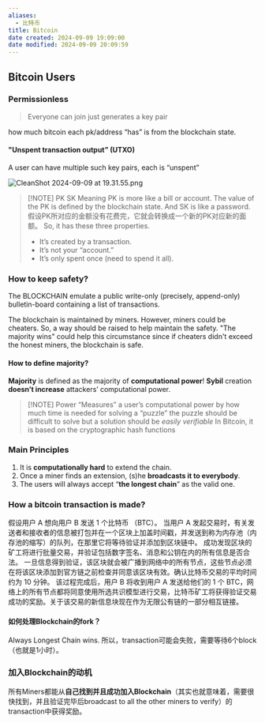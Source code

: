 ```yaml
---
aliases:
  - 比特币
title: Bitcoin
date created: 2024-09-09 19:09:00
date modified: 2024-09-09 20:09:59
---
```


## Bitcoin Users

### Permissionless
>Everyone can join just generates a key pair

how much bitcoin each pk/address “has” is from the blockchain state.

#### "**U**nspent **t**ransaction **o**utput” (UTXO)
A user can have multiple such key pairs, each is “unspent”

![CleanShot 2024-09-09 at 19.31.55.png](https://typora-tes.oss-cn-shanghai.aliyuncs.com/picgo/CleanShot%202024-09-09%20at%2019.31.55.png)

> [!NOTE] PK SK Meaning
> PK is more like a bill or account. The value of the PK is defined by the blockchain state. And SK is like a password. 假设PK所对应的金额没有花费完，它就会转换成一个新的PK对应新的面额。
> So, it has these three properties.
> - It’s created by a transaction.
> - It’s not your “account.”
> - It’s only spent once (need to spend it all).

### How to keep safety?
The BLOCKCHAIN emulate a public write-only (precisely, append-only) bulletin-board containing a list of transactions.

The blockchain is maintained by miners. However, miners could be cheaters. So, a way should be raised to help maintain the safety. "The majority wins" could help this circumstance since if cheaters didn't exceed the honest miners, the blockchain is safe.

#### How to define majority?
**Majority** is defined as the majority of **computational power**!
**Sybil** creation **doesn’t increase** attackers’ computational power.

> [!NOTE] Power
> “Measures” a user’s computational power
> by how much time is needed for solving a “puzzle”
> the puzzle should be difficult to solve
> but a solution should be _easily verifiable_
> In Bitcoin, it is based on the cryptographic hash functions


### Main Principles
1. It is **computationally hard** to extend the chain.
2. Once a miner finds an extension, (s)he **broadcasts it to everybody**.
3. The users will always accept “**the longest chain**” as the valid one.

### How a bitcoin transaction is made?
假设用户 A 想向用户 B 发送 1 个比特币 （BTC）。
当用户 A 发起交易时，有关发送者和接收者的信息被打包并在一个区块上加盖时间戳，并发送到称为内存池（内存池的缩写）的队列，在那里它将等待验证并添加到区块链中。
成功发现区块的矿工将进行批量交易，并验证包括数字签名、消息和公钥在内的所有信息是否合法。
一旦信息得到验证，该区块就会被广播到网络中的所有节点，这些节点必须在将该区块添加到官方链之前检查并同意该区块有效。确认比特币交易的平均时间约为 10 分钟。
该过程完成后，用户 B 将收到用户 A 发送给他们的 1 个 BTC，网络上的所有节点都将同意使用所选共识模型进行交易，比特币矿工将获得验证交易成功的奖励。关于该交易的新信息块现在作为无限公有链的一部分相互链接。

#### 如何处理Blockchain的fork？
Always Longest Chain wins.
所以，transaction可能会失败，需要等待6个block（也就是1小时）。

### 加入Blockchain的动机
所有Miners都能从**自己找到并且成功加入Blockchain**（其实也就意味着，需要很快找到，并且验证完毕后broadcast to all the other miners to verify）的transaction中获得奖励。